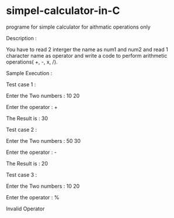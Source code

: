 # simpel-calculator-in-C
 programe for simple calculator for aithmatic operations only



Description : 

You have to read 2 interger the name as num1 and num2 and read 1 character name as operator and write a code to perform arithmetic operations( +, -, x, /).

Sample Execution : 

Test case 1 : 

Enter the Two numbers : 10 20

Enter the operator : +

The Result is : 30

Test case 2 :


Enter the Two numbers : 50 30

Enter the operator : -

The Result is : 20

Test case 3 :

Enter the Two numbers : 10 20

Enter the operator : %

Invalid Operator

